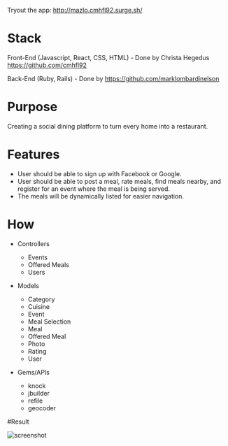 Tryout the app: http://mazlo.cmhfl92.surge.sh/

# Stack
Front-End (Javascript, React, CSS, HTML) - Done by Christa Hegedus https://github.com/cmhfl92

Back-End (Ruby, Rails) - Done by https://github.com/marklombardinelson

# Purpose
Creating a social dining platform to turn every home into a restaurant.

# Features
- User should be able to sign up with Facebook or Google.
- User should be able to post a meal, rate meals, find meals nearby, and register for an event where the meal is being served.
- The meals will be dynamically listed for easier navigation.

# How

- Controllers
  - Events
  - Offered Meals
  - Users

- Models
  - Category
  - Cuisine
  - Event
  - Meal Selection
  - Meal
  - Offered Meal
  - Photo
  - Rating
  - User

- Gems/APIs
  - knock
  - jbuilder
  - refile
  - geocoder

#Result

![screenshot](https://github.com/marklombardinelson/Mazlo/blob/master/doc/Mazlo.gif)
